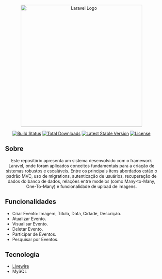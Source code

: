 <p align="center"><a href="https://laravel.com" target="_blank"><img src="https://raw.githubusercontent.com/laravel/art/master/logo-lockup/5%20SVG/2%20CMYK/1%20Full%20Color/laravel-logolockup-cmyk-red.svg" width="400" alt="Laravel Logo"></a></p>

<p align="center">
<a href="https://github.com/laravel/framework/actions"><img src="https://github.com/laravel/framework/workflows/tests/badge.svg" alt="Build Status"></a>
<a href="https://packagist.org/packages/laravel/framework"><img src="https://img.shields.io/packagist/dt/laravel/framework" alt="Total Downloads"></a>
<a href="https://packagist.org/packages/laravel/framework"><img src="https://img.shields.io/packagist/v/laravel/framework" alt="Latest Stable Version"></a>
<a href="https://packagist.org/packages/laravel/framework"><img src="https://img.shields.io/packagist/l/laravel/framework" alt="License"></a>
</p>

## Sobre
<p align="center">
    Este repositório apresenta um sistema desenvolvido com o framework Laravel, onde foram aplicados conceitos fundamentais para a criação de sistemas robustos e escaláveis. Entre os principais itens abordados estão o padrão MVC, uso de migrations, autenticação de usuários, recuperação de dados do banco de dados, relações entre modelos (como Many-to-Many, One-To-Many) e funcionalidade de upload de imagens.
</p>

## Funcionalidades
- Criar Evento: Imagem, Titulo, Data, Cidade, Descrição.
- Atualizar Evento.
- Visualisar Evento.
- Deletar Evento.
- Participar de Eventos.
- Pesquisar por Eventos.

## Tecnologia
- <a href="https://laravel-livewire.com/">Livewire</a>
- MySQL

